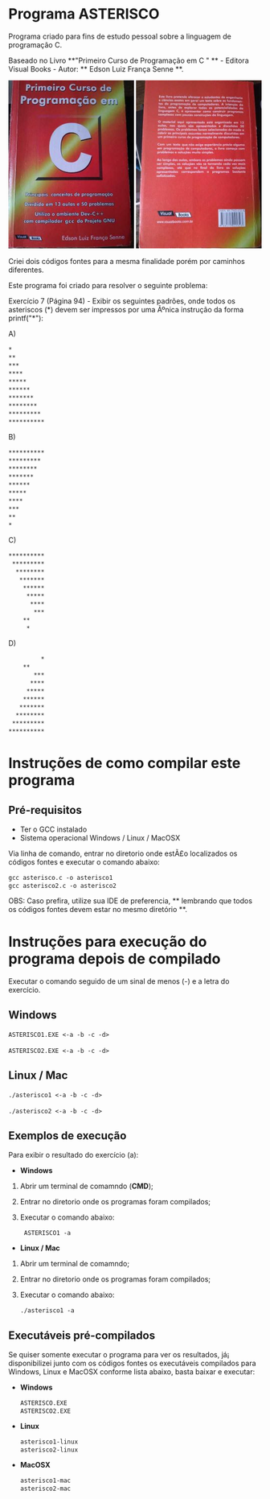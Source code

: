 # Programa ASTERISCO

 Programa criado para fins de estudo pessoal sobre a linguagem de programação C. 
 
 Baseado no Livro **"Primeiro Curso de Programação em C " ** - Editora Visual Books - Autor:  ** Edson Luiz França Senne **.
 
 ![Alt text](img/livroCapa.jpeg) ![Alt text](img/livroContracapa.jpeg)
 
 Criei dois códigos fontes para a mesma finalidade porém por caminhos diferentes.
 
 Este programa foi criado para resolver o seguinte problema:
 
 Exercício 7 (Página 94) - Exibir os seguintes padrões, onde todos os asteriscos (\*) devem ser impressos por uma Ãºnica instrução da forma printf("\*"):


A) 
```
*
**
***
****
*****
******
*******
********
*********
**********
```

B)
```
**********
*********
********
*******
******
*****
****
***
**
*
```

C)
```
**********
 *********
  ********
   *******
    ******
     *****
      ****
       ***
	**
	 *
```

D)
```
         *
	**
       ***
      ****
     *****
    ******
   *******
  ********
 *********
**********
```

# Instruções de como compilar este programa

## Pré-requisitos

 * Ter o GCC instalado
 * Sistema operacional Windows / Linux / MacOSX

 Via linha de comando, entrar no diretorio onde estÃ£o localizados os códigos fontes e executar o comando abaixo:

    gcc asterisco.c -o asterisco1
    gcc asterisco2.c -o asterisco2


OBS: Caso prefira, utilize sua IDE de preferencia, ** lembrando que todos os códigos fontes devem estar no mesmo diretório **.


# Instruções para execução do programa depois de compilado

  Executar o comando seguido de um sinal de menos (-) e a letra do exercício.

## Windows

    ASTERISCO1.EXE <-a -b -c -d>
    
    ASTERISCO2.EXE <-a -b -c -d>

## Linux / Mac

    ./asterisco1 <-a -b -c -d>
   
    ./asterisco2 <-a -b -c -d>

## Exemplos de execução

  Para exibir o resultado do exercício (a):

 * **Windows**
 
 1. Abrir um terminal de comamndo (**CMD**);
 2. Entrar no diretorio onde os programas foram compilados;
 3. Executar o comando abaixo:

         ASTERISCO1 -a

 * **Linux / Mac**
 
 1. Abrir um terminal de comamndo;
 2. Entrar no diretorio onde os programas foram compilados;
 3. Executar o comando abaixo:


        ./asterisco1 -a

## Executáveis pré-compilados

  Se quiser somente executar o programa para ver os resultados, já¡ disponibilizei junto com os códigos fontes os executáveis compilados para Windows, Linux e MacOSX conforme lista abaixo, basta baixar e executar:

*  **Windows**

       ASTERISCO.EXE
       ASTERISCO2.EXE

* **Linux**

      asterisco1-linux
      asterisco2-linux
 
*  **MacOSX**

       asterisco1-mac
       asterisco2-mac

